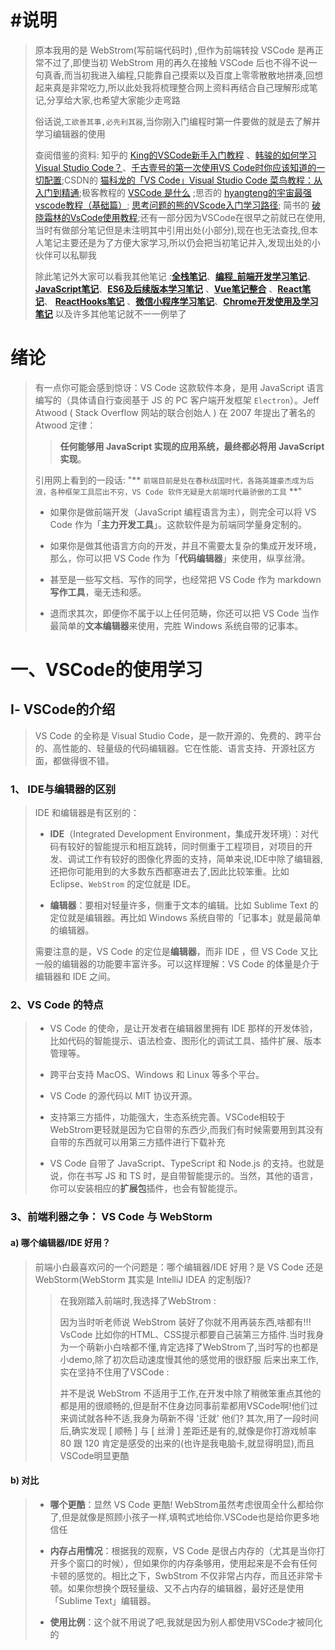 # #说明

> 原本我用的是 WebStrom(写前端代码时) ,但作为前端转投 VSCode 是再正常不过了,即使当初 WebStrom 用的再久在接触 VSCode 后也不得不说一句真香,而当初我进入编程,只能靠自己摸索以及百度上零零散散地拼凑,回想起来真是非常吃力,所以此处我将梳理整合网上资料再结合自己理解形成笔记,分享给大家,也希望大家能少走弯路
>
> 俗话说,`工欲善其事,必先利其器`,当你刚入门编程时第一件要做的就是去了解并学习编辑器的使用
>
> 查阅借鉴的资料: 知乎的 [King的VSCode新手入门教程](https://zhuanlan.zhihu.com/p/73577624)  、[韩骏的如何学习 Visual Studio Code？](https://zhuanlan.zhihu.com/p/162544477)、[千古壹号的第一次使用VS Code时你应该知道的一切配置](https://zhuanlan.zhihu.com/p/62913725);CSDN的 [猫科龙的「VS Code」Visual Studio Code 菜鸟教程：从入门到精通](https://blog.csdn.net/maokelong95/article/details/88805589);极客教程的 [VSCode 是什么](https://geek-docs.com/vscode/vscode-tutorials/what-is-vscode.html) ;思否的 [hyangteng的宇宙最强vscode教程（基础篇）](https://segmentfault.com/a/1190000017949680); [思考问题的熊的VScode入门学习路径](https://kaopubear.top/blog/2019-09-11-howtolearnvscode/); 简书的 [破晓霜林的VsCode使用教程](https://www.jianshu.com/p/11554732b323);还有一部分因为VSCode在很早之前就已在使用,当时有做部分笔记但是未注明其中引用出处(小部分),现在也无法查找,但本人笔记主要还是为了方便大家学习,所以仍会把当初笔记并入,发现出处的小伙伴可以私聊我
>
> 除此笔记外大家可以看我其他笔记 :**[全栈笔记](https://gitee.com/hongjilin/hongs-study-notes/tree/master)**、**[编程_前端开发学习笔记](https://gitee.com/hongjilin/hongs-study-notes/tree/master/编程_前端开发学习笔记)**、 **[JavaScript笔记](https://gitee.com/hongjilin/hongs-study-notes/tree/master/编程_前端开发学习笔记/HTML+CSS+JS基础笔记/JavaScript笔记)**、**[ES6及后续版本学习笔记](https://gitee.com/hongjilin/hongs-study-notes/tree/master/编程_前端开发学习笔记/ES6及后续版本学习笔记)** 、**[Vue笔记整合](https://gitee.com/hongjilin/hongs-study-notes/tree/master/编程_前端开发学习笔记/Vue笔记整合)** 、**[React笔记](https://gitee.com/hongjilin/hongs-study-notes/tree/master/编程_前端开发学习笔记/React笔记)**、 **[ReactHooks笔记](https://gitee.com/hongjilin/hongs-study-notes/tree/master/编程_前端开发学习笔记/ReactHooks笔记)** 、**[微信小程序学习笔记](https://gitee.com/hongjilin/hongs-study-notes/tree/master/编程_前端开发学习笔记/微信小程序学习笔记)**、**[Chrome开发使用及学习笔记](https://gitee.com/hongjilin/hongs-study-notes/tree/master/编程_前端开发学习笔记/Chrome开发使用及学习笔记)** 以及许多其他笔记就不一一例举了

# 绪论

>有一点你可能会感到惊讶：VS Code 这款软件本身，是用 JavaScript 语言编写的（具体请自行查阅基于 JS 的 PC 客户端开发框架 `Electron`）。Jeff Atwood ( Stack Overflow 网站的联合创始人 ) 在 2007 年提出了著名的 Atwood 定律：
>
>> **任何能够用 JavaScript 实现的应用系统，最终都必将用 JavaScript 实现**。
>
>引用网上看到的一段话: "** `前端目前是处在春秋战国时代，各路英雄豪杰成为后浪，各种框架工具层出不穷，VS Code 软件无疑是大前端时代最骄傲的工具` **"
>
>- 如果你是做前端开发（JavaScript 编程语言为主），则完全可以将 VS Code 作为「**主力开发工具**」。这款软件是为前端同学量身定制的。
>
>- 如果你是做其他语言方向的开发，并且不需要太复杂的集成开发环境，那么，你可以把 VS Code 作为「**代码编辑器**」来使用，纵享丝滑。
>
>- 甚至是一些写文档、写作的同学，也经常把 VS Code 作为 markdown **写作工具**，毫无违和感。
>
>- 退而求其次，即便你不属于以上任何范畴，你还可以把 VS Code 当作最简单的**文本编辑器**来使用，完胜 Windows 系统自带的记事本。

# 一、VSCode的使用学习

## Ⅰ- VSCode的介绍

>VS Code 的全称是 Visual Studio Code，是一款开源的、免费的、跨平台的、高性能的、轻量级的代码编辑器。它在性能、语言支持、开源社区方面，都做得很不错。
>

### 1、 IDE与编辑器的区别

>IDE 和编辑器是有区别的：
>
>- **IDE**（Integrated Development Environment，集成开发环境）：对代码有较好的智能提示和相互跳转，同时侧重于工程项目，对项目的开发、调试工作有较好的图像化界面的支持，简单来说,IDE中除了编辑器,还把你可能用到的大多数东西都塞进去了,因此比较笨重。比如 Eclipse、`WebStrom` 的定位就是 IDE。
>
>- **编辑器**：要相对轻量许多，侧重于文本的编辑。比如 Sublime Text 的定位就是编辑器。再比如 Windows 系统自带的「记事本」就是最简单的编辑器。
>
>需要注意的是，VS Code 的定位是**编辑器**，而非 IDE ，但 VS Code 又比一般的编辑器的功能要丰富许多。可以这样理解：VS Code 的体量是介于编辑器和 IDE 之间。

### 2、VS Code 的特点

>- VS Code 的使命，是让开发者在编辑器里拥有 IDE 那样的开发体验，比如代码的智能提示、语法检查、图形化的调试工具、插件扩展、版本管理等。
>
>- 跨平台支持 MacOS、Windows 和 Linux 等多个平台。
>
>- VS Code 的源代码以 MIT 协议开源。
>
>- 支持第三方插件，功能强大，生态系统完善。VSCode相较于WebStrom更轻就是因为它自带的东西少,而我们有时候需要用到其没有自带的东西就可以用第三方插件进行下载补充
>
>- VS Code 自带了 JavaScript、TypeScript 和 Node.js 的支持。也就是说，你在书写 JS 和 TS 时，是自带智能提示的。当然，其他的语言，你可以安装相应的**扩展包**插件，也会有智能提示。

### 3、前端利器之争： VS Code 与 WebStorm

#### a) 哪个编辑器/IDE 好用？

>前端小白最喜欢问的一个问题是：哪个编辑器/IDE 好用？是 VS Code 还是 WebStorm(WebStorm 其实是 IntelliJ IDEA 的定制版)?
>
>> 在我刚踏入前端时,我选择了WebStrom :
>>
>> 因为当时听老师说 WebStrom 装好了你就不用再装东西,啥都有!!!  VsCode 比如你的HTML、CSS提示都要自己装第三方插件.当时我身为一个萌新小白啥都不懂,肯定选择了WebStrom了,当时写的也都是小demo,除了初次启动速度慢其他的感觉用的很舒服
>> 后来出来工作,实在坚持不住用了VSCode :
>>
>> 并不是说 WebStrom 不适用于工作,在开发中除了稍微笨重点其他的都是用的很顺畅的,但是耐不住身边同事前辈都用VSCode啊!他们过来调试就各种不适,我身为萌新不得 '迁就' 他们? 其次,用了一段时间后,确实发现 [ 顺畅 ] 与 [ 丝滑 ] 差距还是有的,就像是你打游戏帧率 80 跟 120 肯定是感受的出来的(也许是我电脑卡,就显得明显),而且VSCode明显更酷

#### b) 对比

>- **哪个更酷**：显然 VS Code 更酷! WebStrom虽然考虑很周全什么都给你了,但是就像是照顾小孩子一样,填鸭式地给你.VSCode也是给你更多地信任
>
>- **内存占用情况**：根据我的观察，VS Code 是很占内存的（尤其是当你打开多个窗口的时候），但如果你的内存条够用，使用起来是不会有任何卡顿的感觉的。相比之下，SwbStrom 不仅非常占内存，而且还非常卡顿。如果你想换个既轻量级、又不占内存的编辑器，最好还是使用「Sublime Text」编辑器。
>
>- **使用比例**：这个就不用说了吧,我就是因为别人都使用VSCode才被同化的

